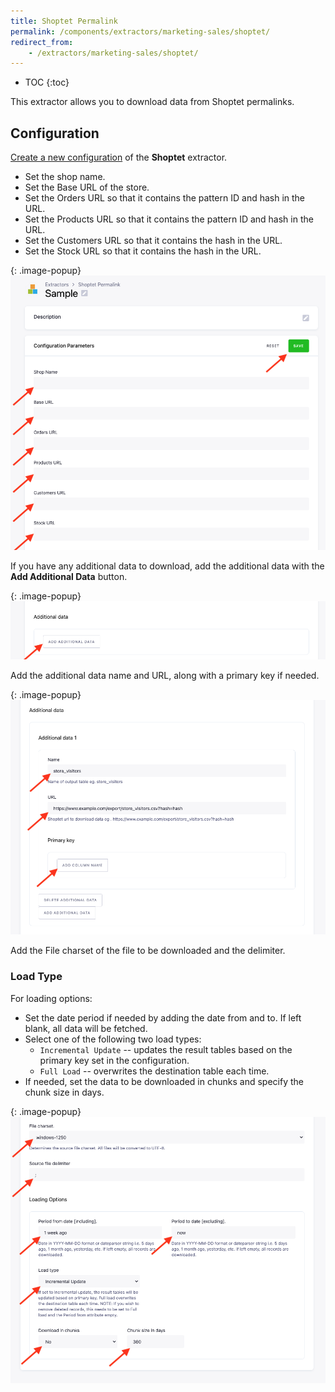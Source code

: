 ```yaml
---
title: Shoptet Permalink
permalink: /components/extractors/marketing-sales/shoptet/
redirect_from:
    - /extractors/marketing-sales/shoptet/
---
```


* TOC
{:toc}
  
This extractor allows you to download data from Shoptet permalinks.

## Configuration
[Create a new configuration](/components/#creating-component-configuration) of the **Shoptet** extractor.

- Set the shop name.
- Set the Base URL of the store.
- Set the Orders URL so that it contains the pattern ID and hash in the URL.
- Set the Products URL so that it contains the pattern ID and hash in the URL.
- Set the Customers URL so that it contains the hash in the URL.
- Set the Stock URL so that it contains the hash in the URL.

{: .image-popup}
![Screenshot - Config](/components/extractors/marketing-sales/shoptet/config1.png)

If you have any additional data to download, add the additional data with the **Add Additional Data** button.


{: .image-popup}
![Screenshot - Config](/components/extractors/marketing-sales/shoptet/add1.png)

Add the additional data name and URL, along with a primary key if needed.

{: .image-popup}
![Screenshot - Config](/components/extractors/marketing-sales/shoptet/add2.png)

Add the File charset of the file to be downloaded and the delimiter.


### Load Type
For loading options:
- Set the date period if needed by adding the date from and to. If left blank, all data will be fetched.
- Select one of the following two load types: 
    - `Incremental Update` -- updates the result tables based on the primary key set in the configuration.
    - `Full Load` -- overwrites the destination table each time.
- If needed, set the data to be downloaded in chunks and specify the chunk size in days.
    

{: .image-popup}
![Screenshot - Config](/components/extractors/marketing-sales/shoptet/loading.png)

